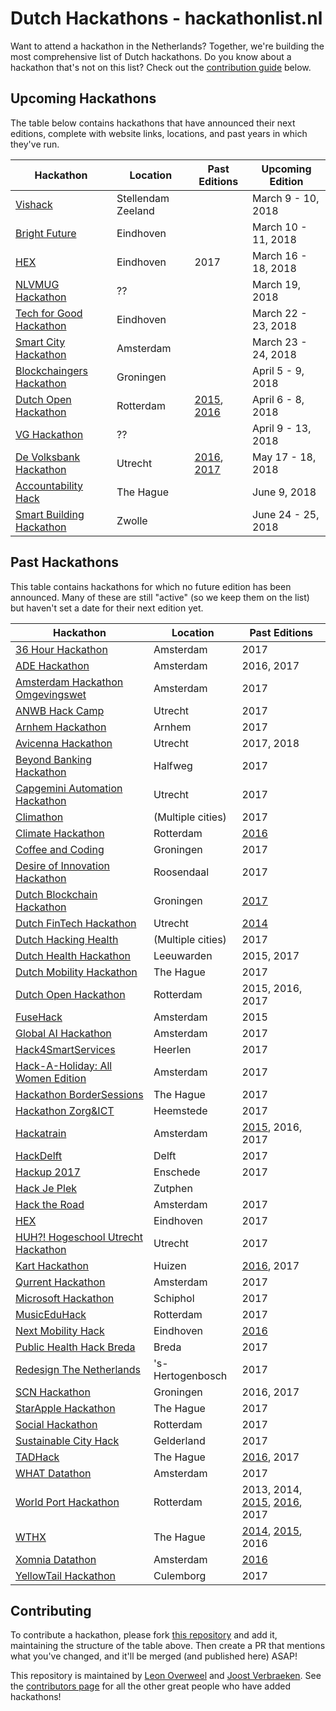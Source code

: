 # Dutch Hackathons - hackathonlist.nl

Want to attend a hackathon in the Netherlands? Together, we're building the most comprehensive list of Dutch hackathons. Do you know about a hackathon that's not on this list? Check out the [contribution guide](#contributing) below.

## Upcoming Hackathons

The table below contains hackathons that have announced their next editions, complete with website links, locations, and past years in which they've run.

| Hackathon | Location | Past Editions | Upcoming Edition |
|---|---|---|---|
| [Vishack](https://www.farmhack.nl/activiteiten/vishack/) | Stellendam Zeeland | | March 9 - 10, 2018 |
| [Bright Future](http://brightfuture.hack.nl) | Eindhoven | | March 10 - 11, 2018 |
| [HEX](http://www.joinhex.com/) | Eindhoven | 2017 | March 16 - 18, 2018 |
| [NLVMUG Hackathon](https://www.nlvmug.com/hackathon-2018/) | ?? | | March 19, 2018 |
| [Tech for Good Hackathon](https://mvonederland.nl/event/tech-good-hackathon-track-trace-de-keten) | Eindhoven | | March 22 - 23, 2018 |
| [Smart City Hackathon](http://www.smartcitychallenge.net/) | Amsterdam | | March 23 - 24, 2018 |
| [Blockchaingers Hackathon](https://blockchaingers.org/events/blockchaingers-hackathon) | Groningen | | April 5 - 9, 2018 |
| [Dutch Open Hackathon](https://dutchopenhackathon.com) | Rotterdam | [2015](https://dutchopenhackathon.com/winners-2015), [2016](https://dutchopenhackathon.com/winners-2016) | April 6 - 8, 2018 |
| [VG Hackathon](http://2018.vghackathon.nl/) | ?? | | April 9 - 13, 2018 |
| [De Volksbank Hackathon](https://www.devolksbank.nl/werken-bij/hackathon-2018.html) | Utrecht | [2016](https://www.youtube.com/watch?v=KwbiAzzRt1s), [2017](https://www.devolksbank.nl/werken-bij/hackathon-2017-1.html) | May 17 - 18, 2018 |
| [Accountability Hack](https://accountabilityhack.nl/hackathon/) | The Hague | | June 9, 2018 |
| [Smart Building Hackathon](http://launchlab.nl/smart-building-hackathon-zwolle/?utm_medium=Referral&utm_source=Business+Talent+Network&utm_campaign=Business+Talent+Network) | Zwolle | | June 24 - 25, 2018 |

## Past Hackathons

This table contains hackathons for which no future edition has been announced. Many of these are still "active" (so we keep them on the list) but haven't set a date for their next edition yet.

| Hackathon | Location | Past Editions |
|---|---|---|
| [36 Hour Hackathon](https://www.eventbrite.com/e/36-hour-hackathon-help-shape-the-future-of-a-better-work-life-tickets-34693567394) | Amsterdam | 2017 |
| [ADE Hackathon](https://www.adehack.com/) | Amsterdam | 2016, 2017 |
| [Amsterdam Hackathon Omgevingswet](https://www.amsterdam.nl/wonen-leefomgeving/hackathon-0/) | Amsterdam | 2017 |
| [ANWB Hack Camp](https://www.utrechtinc.nl/anwb-hack-camp/) | Utrecht | 2017 |
| [Arnhem Hackathon](http://arnhemhackathon.nl/) | Arnhem | 2017 |
| [Avicenna Hackathon](https://www.avicennahackathon.nl/) | Utrecht | 2017, 2018 |
| [Beyond Banking Hackathon](https://beyondbanking.nl/hackathon) | Halfweg | 2017 |
| [Capgemini Automation Hackathon](https://www.eventbrite.nl/e/capgemini-automation-hackathon-powered-by-aruba-registration-34730356431) | Utrecht | 2017 |
| [Climathon](https://climathon.climate-kic.org/) | (Multiple cities) | 2017 |
| [Climate Hackathon](http://climatehackathon.nl/) | Rotterdam | [2016](https://web.archive.org/web/20161226141620/http://climatehackathon.nl/nl/home) |
| [Coffee and Coding](https://coffeeandcoding.nl/) | Groningen | 2017 |
| [Desire of Innovation Hackathon](https://www.eventbrite.nl/e/registratie-desire-of-innovation-hackathon-38475587518) | Roosendaal | 2017 |
| [Dutch Blockchain Hackathon](https://blockchainhackathon.eu/) | Groningen | [2017](https://medium.com/bitcoinevangelist/i-was-at-the-biggest-blockchain-hackathon-ever-and-this-is-what-i-learned-73acf55034f2) |
| [Dutch FinTech Hackathon](http://dutchfintechhackathon.nl/) | Utrecht | [2014](http://dutchfintechhackathon.nl/paygel-wint-eerste-dutch-fintech-hackathon/) |
| [Dutch Hacking Health](http://dutchhackinghealth.nl/) | (Multiple cities) | 2017 |
| [Dutch Health Hackathon](http://www.dhh2017.nl/) | Leeuwarden | 2015, 2017 |
| [Dutch Mobility Hackathon](https://www.utrechtinc.nl/en/dutchmobilityhackathon/) | The Hague | 2017 |
| [Dutch Open Hackathon](https://dutchopenhackathon.com) | Rotterdam | 2015, 2016, 2017 |
| [FuseHack](http://fusehack.com/) | Amsterdam | 2015 |
| [Global AI Hackathon](http://ai.hackathon.com/) | Amsterdam | 2017 |
| [Hack4SmartServices](http://hack4smartservices.com/) | Heerlen | 2017 | November 24 - 26, 2017 |
| [Hack-A-Holiday: All Women Edition](https://workingatbooking.com/event/hack-holiday-women-edition/) | Amsterdam | 2017 |
| [Hackathon BorderSessions](http://hack-the-planet.nl/bordersessions/) | The Hague | 2017 |
| [Hackathon Zorg&ICT](https://www.eventbrite.nl/e/tickets-hackathon-zorgict-zorg-op-afstand-33118425101) | Heemstede | 2017 |
| [Hackatrain](http://hackatrain.nl/) | Amsterdam | [2015](http://nieuws.ns.nl/winnaar-van-1e-hackatrain-ns-op-maat-app/), 2016, 2017 |
| [HackDelft](http://hackdelft.com) | Delft | 2017 |
| [Hackup 2017](https://www.speakup.nl/hackathon) | Enschede | 2017 |
| [Hack Je Plek](https://hackday.mlh.io/Hackjeplek) | Zutphen | | November 13 - 14, 2017 | 
| [Hack the Road](http://events.bemyapp.com/events/view/netherlands/amsterdam/circuit-zandvoort/hack-the-road) | Amsterdam | 2017 |
| [HEX](http://hackeindhoven.nl) | Eindhoven | 2017 |
| [HUH?! Hogeschool Utrecht Hackathon](https://www.eventbrite.nl/e/tickets-huh-hogeschool-utrecht-hackathon-34025466085) | Utrecht | 2017 |
| [Kart Hackathon](https://www.eventbrite.nl/e/tickets-kart-hackathon-chicks-in-it-33389342422) | Huizen | [2016](https://vimeo.com/197173683), 2017 |
| [Qurrent Hackathon](https://hackathon.qurrent.nl) | Amsterdam | 2017 |
| [Microsoft Hackathon](external/microsoft-hackathon-2017.pdf) | Schiphol | 2017 | 
| [MusicEduHack](https://www.eventbrite.nl/e/tickets-musiceduhack-35072562980) | Rotterdam  | 2017 |
| [Next Mobility Hack](http://nextmobilityhack.nl/) | Eindhoven | [2016](http://nextmobilityhack.nl/1178/) |
| [Public Health Hack Breda](https://www.ggdwestbrabant.nl/nieuws/2017/11/Public-Health-Hack) | Breda | 2017 |
| [Redesign The Netherlands](http://challengemasters.nl/) | 's-Hertogenbosch | 2017 |
| [SCN Hackathon](https://hackathon.stichting-scn.nl/) | Groningen | 2016, 2017 |
| [StarApple Hackathon](https://www.starapple.nl/2017/09/27/starapple-hackathon-28-october-2017/) | The Hague | 2017 |
| [Social Hackathon](http://socialhackathon.nl) | Rotterdam | 2017 |
| [Sustainable City Hack](http://cityhack.studiowhy.nl/) | Gelderland | 2017 |
| [TADHack](https://tadhack.com/) | The Hague | [2016](http://tadhack.com/2016/), 2017 |
| [WHAT Datathon](http://what-conference.com/datathon/) | Amsterdam | 2017 |
| [World Port Hackathon](http://worldporthackathon.com/) | Rotterdam | 2013, 2014, [2015](http://www.worldporthackathon.com/2015/), [2016](http://www.worldporthackathon.com/2016/), 2017 |
| [WTHX](https://wthx.org/) | The Hague | [2014](https://wthx.org/#prevEditions), [2015](https://wthx.org/#prevEditions), 2016 |
| [Xomnia Datathon](http://datathon.xomnia.com/) | Amsterdam | [2016](https://web.archive.org/web/20161004233200/http://datathon.xomnia.com/) |
| [YellowTail Hackathon](https://www.eventbrite.nl/e/tickets-yellowtail-hackathon-2017-37272252310) | Culemborg | 2017 |

## Contributing

To contribute a hackathon, please fork [this repository](https://github.com/leonoverweel/dutch-hackathons) and add it, maintaining the structure of the table above. Then create a PR that mentions what you've changed, and it'll be merged (and published here) ASAP!

This repository is maintained by [Leon Overweel](https://github.com/leonoverweel/) and [Joost Verbraeken](https://github.com/jverbraeken). See the [contributors page](https://github.com/leonoverweel/dutch-hackathons/graphs/contributors) for all the other great people who have added hackathons!
